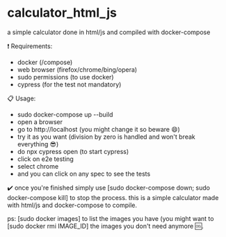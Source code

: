 # calculator_html_js
a simple calculator done in html/js and compiled with docker-compose

❗ Requirements:
- docker (/compose)
- web browser (firefox/chrome/bing/opera)
- sudo permissions (to use docker)
- cypress (for the test not mandatory)

📋 Usage:
- sudo docker-compose up --build
- open a browser
- go to http://localhost (you might change it so beware 😄)
- try it as you want (division by zero is handled and won't break everything 😎)
- do npx cypress open (to start cypress)
- click on e2e testing
- select chrome
- and you can click on any spec to see the tests

✔️ once you're finished 
simply use [sudo docker-compose down; sudo docker-compose kill] to stop the process.
this is a simple calculator made with html/js and docker-compose to compile.

ps: [sudo docker images] to list the images you have (you might want to [sudo docker rmi IMAGE_ID] the images you don't need anymore 🆒.

